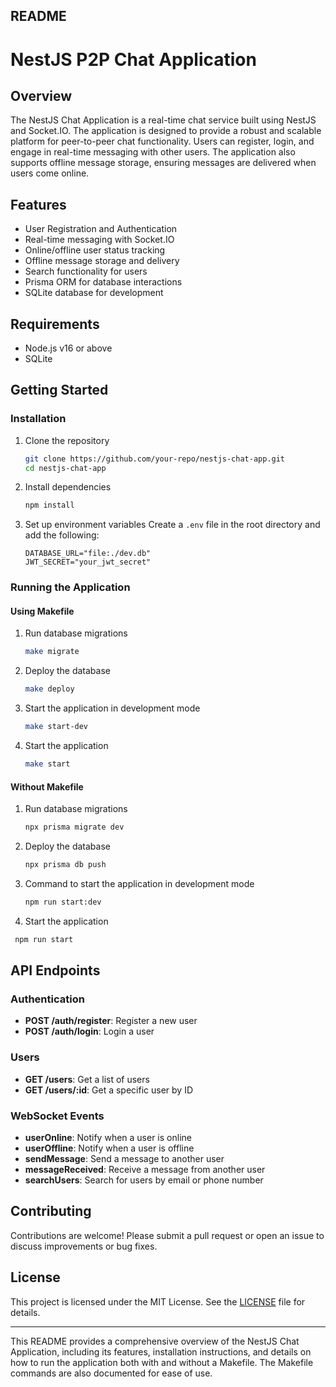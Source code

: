 ## README

# NestJS P2P Chat Application

## Overview

The NestJS Chat Application is a real-time chat service built using NestJS and Socket.IO. The application is designed to provide a robust and scalable platform for peer-to-peer chat functionality. Users can register, login, and engage in real-time messaging with other users. The application also supports offline message storage, ensuring messages are delivered when users come online.

## Features

- User Registration and Authentication
- Real-time messaging with Socket.IO
- Online/offline user status tracking
- Offline message storage and delivery
- Search functionality for users
- Prisma ORM for database interactions
- SQLite database for development

## Requirements

- Node.js v16 or above
- SQLite

## Getting Started

### Installation

1. Clone the repository

   ```bash
   git clone https://github.com/your-repo/nestjs-chat-app.git
   cd nestjs-chat-app
   ```

2. Install dependencies

   ```bash
   npm install
   ```

3. Set up environment variables
   Create a `.env` file in the root directory and add the following:
   ```
   DATABASE_URL="file:./dev.db"
   JWT_SECRET="your_jwt_secret"
   ```

### Running the Application

#### Using Makefile

1. Run database migrations

   ```bash
   make migrate
   ```

2. Deploy the database

   ```bash
   make deploy
   ```

3. Start the application in development mode

   ```bash
   make start-dev
   ```

4. Start the application
   ```bash
   make start
   ```

#### Without Makefile

1. Run database migrations

   ```bash
   npx prisma migrate dev
   ```

2. Deploy the database

   ```bash
   npx prisma db push
   ```

3. Command to start the application in development mode

   ```bash
   npm run start:dev
   ```

4. Start the application

```bash
 npm run start
```

## API Endpoints

### Authentication

- **POST /auth/register**: Register a new user
- **POST /auth/login**: Login a user

### Users

- **GET /users**: Get a list of users
- **GET /users/:id**: Get a specific user by ID

### WebSocket Events

- **userOnline**: Notify when a user is online
- **userOffline**: Notify when a user is offline
- **sendMessage**: Send a message to another user
- **messageReceived**: Receive a message from another user
- **searchUsers**: Search for users by email or phone number

## Contributing

Contributions are welcome! Please submit a pull request or open an issue to discuss improvements or bug fixes.

## License

This project is licensed under the MIT License. See the [LICENSE](LICENSE) file for details.

---

This README provides a comprehensive overview of the NestJS Chat Application, including its features, installation instructions, and details on how to run the application both with and without a Makefile. The Makefile commands are also documented for ease of use.
